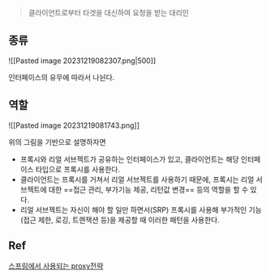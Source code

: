 >클라이언트로부터 타겟을 대신하여 요청을 받는 대리인

## 종류

![[Pasted image 20231219082307.png|500]]

인터페이스의 유무에 따라서 나뉜다.

## 역할

![[Pasted image 20231219081743.png]]

위의 그림을 기반으로 설명하자면
- 프록시와 리얼 서브젝트가 공유하는 인터페이스가 있고, 클라이언트는 해당 인터페이스 타입으로 프록시를 사용한다.
- 클라이언트는 프록시를 거쳐서 리얼 서브젝트를 사용하기 때문에, 프록시는 리얼 서브젝트에 대한 ==접근 관리, 부가기능 제공, 리턴값 변경== 등의 역할을 할 수 있다.
- 리얼 서브젝트는 자신이 해야 할 일만 하면서(SRP) 프록시를 사용해 부가적인 기능(접근 제한, 로깅, 트랜잭션 등)을 제공할 때 이러한 패턴을 사용한다.

## Ref

[스프링에서 사용되는 proxy전략](https://giron.tistory.com/129)